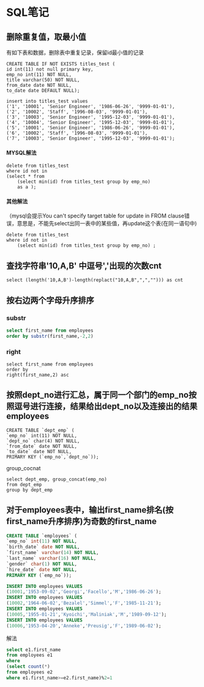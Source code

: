 # SQL笔记

## 删除重复值，取最小值

有如下表和数据，删除表中重复记录，保留id最小值的记录

```mysql
CREATE TABLE IF NOT EXISTS titles_test (
id int(11) not null primary key,
emp_no int(11) NOT NULL,
title varchar(50) NOT NULL,
from_date date NOT NULL,
to_date date DEFAULT NULL);

insert into titles_test values 
('1', '10001', 'Senior Engineer', '1986-06-26', '9999-01-01'),
('2', '10002', 'Staff', '1996-08-03', '9999-01-01'),
('3', '10003', 'Senior Engineer', '1995-12-03', '9999-01-01'),
('4', '10004', 'Senior Engineer', '1995-12-03', '9999-01-01'),
('5', '10001', 'Senior Engineer', '1986-06-26', '9999-01-01'),
('6', '10002', 'Staff', '1996-08-03', '9999-01-01'),
('7', '10003', 'Senior Engineer', '1995-12-03', '9999-01-01');
```

#### MYSQL解法

```mysql
delete from titles_test
where id not in 
(select * from 
    (select min(id) from titles_test group by emp_no) 
    as a );
```

#### 其他解法

（mysql会提示You can't specify target table for update in FROM clause错误，意思是，不能先select出同一表中的某些值，再update这个表(在同一语句中)

```mysql
delete from titles_test
where id not in  
    (select min(id) from titles_test group by emp_no) ;
```



## 查找字符串'10,A,B' 中逗号','出现的次数cnt

```mysql
select (length('10,A,B')-length(replact("10,A,B",",",""))) as cnt
```



## 按右边两个字母升序排序

### substr

```sql
select first_name from employees
order by substr(first_name,-2,2)
```

### right

```mysql
select first_name from employees
order by
right(first_name,2) asc
```



## 按照dept_no进行汇总，属于同一个部门的emp_no按照逗号进行连接，结果给出dept_no以及连接出的结果employees

```mysql
CREATE TABLE `dept_emp` (
`emp_no` int(11) NOT NULL,
`dept_no` char(4) NOT NULL,
`from_date` date NOT NULL,
`to_date` date NOT NULL,
PRIMARY KEY (`emp_no`,`dept_no`));
```

group_cocnat

```mysql
select dept_emp, group_concat(emp_no)
from dept_emp
group by dept_emp
```



## 对于employees表中，输出first_name排名(按first_name升序排序)为奇数的first_name

```sql
CREATE TABLE `employees` (
`emp_no` int(11) NOT NULL,
`birth_date` date NOT NULL,
`first_name` varchar(14) NOT NULL,
`last_name` varchar(16) NOT NULL,
`gender` char(1) NOT NULL,
`hire_date` date NOT NULL,
PRIMARY KEY (`emp_no`));

INSERT INTO employees VALUES
(10001,'1953-09-02','Georgi','Facello','M','1986-06-26');
INSERT INTO employees VALUES
(10002,'1964-06-02','Bezalel','Simmel','F','1985-11-21');
INSERT INTO employees VALUES
(10005,'1955-01-21','Kyoichi','Maliniak','M','1989-09-12');
INSERT INTO employees VALUES
(10006,'1953-04-20','Anneke','Preusig','F','1989-06-02');
```

解法

```sql
select e1.first_name 
from employees e1
where 
(select count(*)
from employees e2
where e1.first_name>=e2.first_name)%2=1
```

